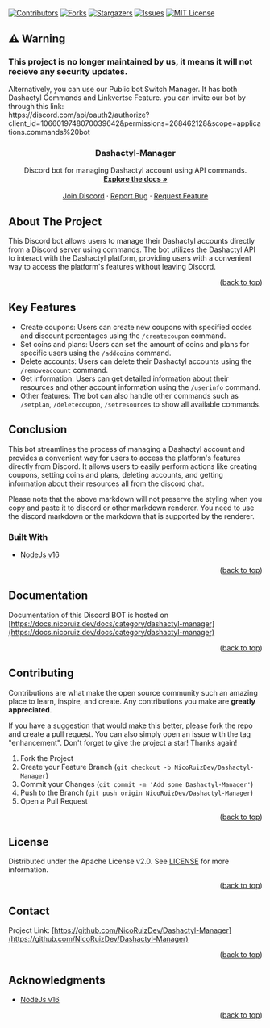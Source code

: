 # <div id="top"></div>
<!--
*** Hi
-->



<!-- PROJECT SHIELDS -->
<!--
*** I'm using markdown "reference style" links for readability.
*** Reference links are enclosed in brackets [ ] instead of parentheses ( ).
*** See the bottom of this document for the declaration of the reference variables
*** for contributors-url, forks-url, etc. This is an optional, concise syntax you may use.
*** https://www.markdownguide.org/basic-syntax/#reference-style-links
-->
[![Contributors][contributors-shield]][contributors-url]
[![Forks][forks-shield]][forks-url]
[![Stargazers][stars-shield]][stars-url]
[![Issues][issues-shield]][issues-url]
[![MIT License][license-shield]][license-url]

## ⚠️ Warning
<h3> This project is no longer maintained by us, it means it will not recieve any security updates. </h3>
Alternatively, you can use our Public bot Switch Manager. It has both Dashactyl Commands and Linkvertse Feature. you can invite our bot by through this link: <br> https://discord.com/api/oauth2/authorize?client_id=1066019748070039642&permissions=268462128&scope=applications.commands%20bot
<!-- PROJECT LOGO -->
<br />
<div align="center">
  
  <h3 align="center">Dashactyl-Manager</h3>

  <p align="center">
    Discord bot for managing Dashactyl account using API commands.
    <br />
    <a href="https://docs.nicoruiz.dev/docs/category/dashactyl-manager"><strong>Explore the docs »</strong></a>
    <br />
    <br />
    <a href="https://discord.gg/JRVPjPe3d8">Join Discord</a>
    ·
    <a href="https://github.com/NicoRuizDev/Dashactyl-Manager/issues">Report Bug</a>
    ·
    <a href="https://github.com/NicoRuizDev/Dashactyl-Manager/issues">Request Feature</a>
  </p>
</div>


<!-- ABOUT THE PROJECT -->
## About The Project

This Discord bot allows users to manage their Dashactyl accounts directly from a Discord server using commands. The bot utilizes the Dashactyl API to interact with the Dashactyl platform, providing users with a convenient way to access the platform's features without leaving Discord.

<p align="right">(<a href="#top">back to top</a>)</p>

## Key Features

-   Create coupons: Users can create new coupons with specified codes and discount percentages using the `/createcoupon` command.
-   Set coins and plans: Users can set the amount of coins and plans for specific users using the `/addcoins` command.
-   Delete accounts: Users can delete their Dashactyl accounts using the `/removeaccount` command.
-   Get information: Users can get detailed information about their resources and other account information using the `/userinfo` command.
-   Other features: The bot can also handle other commands such as `/setplan`, `/deletecoupon`, `/setresources` to show all available commands.

## Conclusion

This bot streamlines the process of managing a Dashactyl account and provides a convenient way for users to access the platform's features directly from Discord. It allows users to easily perform actions like creating coupons, setting coins and plans, deleting accounts, and getting information about their resources all from the discord chat.

Please note that the above markdown will not preserve the styling when you copy and paste it to discord or other markdown renderer. You need to use the discord markdown or the markdown that is supported by the renderer.

### Built With

* [NodeJs v16](https://nodejs.org)

<p align="right">(<a href="#top">back to top</a>)</p>



<!-- DOCUMENTATION -->
## Documentation

Documentation of this Discord BOT is hosted on [https://docs.nicoruiz.dev/docs/category/dashactyl-manager](https://docs.nicoruiz.dev/docs/category/dashactyl-manager)


<p align="right">(<a href="#top">back to top</a>)</p>



<!-- CONTRIBUTING -->
## Contributing

Contributions are what make the open source community such an amazing place to learn, inspire, and create. Any contributions you make are **greatly appreciated**.

If you have a suggestion that would make this better, please fork the repo and create a pull request. You can also simply open an issue with the tag "enhancement".
Don't forget to give the project a star! Thanks again!

1. Fork the Project
2. Create your Feature Branch (`git checkout -b NicoRuizDev/Dashactyl-Manager`)
3. Commit your Changes (`git commit -m 'Add some Dashactyl-Manager'`)
4. Push to the Branch (`git push origin NicoRuizDev/Dashactyl-Manager`)
5. Open a Pull Request

<p align="right">(<a href="#top">back to top</a>)</p>



<!-- LICENSE -->
## License

Distributed under the Apache License v2.0. See [LICENSE](https://github.com/NicoRuizDev/Dashactyl-Manager/blob/main/LICENSE) for more information.

<p align="right">(<a href="#top">back to top</a>)</p>



<!-- CONTACT -->
## Contact

Project Link: [https://github.com/NicoRuizDev/Dashactyl-Manager](https://github.com/NicoRuizDev/Dashactyl-Manager)

<p align="right">(<a href="#top">back to top</a>)</p>



<!-- ACKNOWLEDGMENTS -->
## Acknowledgments

* [NodeJs v16](https://nodejs.org)


<p align="right">(<a href="#top">back to top</a>)</p>



<!-- MARKDOWN LINKS & IMAGES -->
<!-- https://www.markdownguide.org/basic-syntax/#reference-style-links -->
[contributors-shield]: https://img.shields.io/github/contributors/NicoRuizDev/Dashactyl-Manager.svg?style=for-the-badge
[contributors-url]: https://github.com/NicoRuizDev/Dashactyl-Manager/graphs/contributors
[forks-shield]: https://img.shields.io/github/forks/NicoRuizDev/Dashactyl-Manager.svg?style=for-the-badge
[forks-url]: https://github.com/NicoRuizDev/Dashactyl-Manager/network/members
[stars-shield]: https://img.shields.io/github/stars/NicoRuizDev/Dashactyl-Manager.svg?style=for-the-badge
[stars-url]: https://github.com/NicoRuizDev/Dashactyl-Manager/stargazers
[issues-shield]: https://img.shields.io/github/issues/NicoRuizDev/Dashactyl-Manager.svg?style=for-the-badge
[issues-url]: https://github.com/NicoRuizDev/Dashactyl-Manager/issues
[license-shield]: https://img.shields.io/github/license/NicoRuizDev/Dashactyl-Manager.svg?style=for-the-badge
[license-url]: https://github.com/NicoRuizDev/Dashactyl-Manager/blob/master/LICENSE.txt
[product-screenshot]: images/screenshot.png
